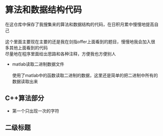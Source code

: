 # 算法和数据结构代码  
  在这仓库中保存了我搜集来的算法和数据结构的代码，在日积月累中慢慢地提高自己<br>  
  这个里面主要现在主要的还是我在剑指offer上面看到的题目，慢慢地我会加入很多其他上面看到的代码<br> 
  尽量地在程序里面给出思路和各种注释，方便我也方便别人<br>   
* matlab读取二进制数据文件<br>  
  使用了matlab中的函数读取二进制的数据，这里还是简单的把二进制中所有的数据读取出来<br> 
## C++算法部分 
* 第一个只出现一次的字符<br> 
## 二级标题  

